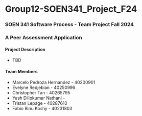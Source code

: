 # Group12-SOEN341_Project_F24
### SOEN 341 Software Process - Team Project Fall 2024 
### A Peer Assessment Application

#### Project Description
- TBD

#### Team Members
- Marcelo Pedroza Hernandez - 40200901
- Evelyne Redjebian - 40250996
- Christopher Tan - 40265795
- Yash Dilipkumar Nathani - 
- Tristan Lepage - 40287610
- Fabio Binu Koshy - 40231803

